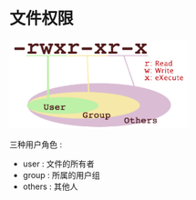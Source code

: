 # 文件权限

![](/assets/wenjianquanxian.png)

三种用户角色 : 

* user : 文件的所有者
* group : 所属的用户组
* others : 其他人 



